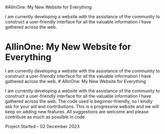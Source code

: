 #AllinOne: My New Website for Everything

I am currently developing a website with the assistance of the community to construct a user-friendly interface for all the valuable information I have gathered across the web.
# AllinOne: My New Website for Everything

I am currently developing a website with the assistance of the community to construct a user-friendly interface for all the valuable information I have gathered across the web. # AllinOne: My New Website for Everything

I am currently developing a website with the assistance of the community to construct a user-friendly interface for all the valuable information I have gathered across the web. The code used is beginner-friendly, so I kindly ask for your aid and contributions.
This is a progressive website and we will keep on adding new features.
All suggestions are welcome and please contribute as much as possible in code.

Project Started - 02 December 2023

